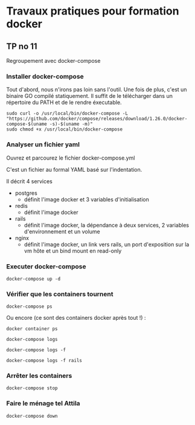 # Travaux pratiques pour formation docker

## TP no 11
Regroupement avec docker-compose

### Installer docker-compose
Tout d'abord, nous n'irons pas loin sans l'outil.
Une fois de plus, c'est un binaire GO compilé statiquement. Il suffit de le télécharger dans un répertoire du PATH et de le rendre éxecutable.
```
sudo curl -o /usr/local/bin/docker-compose -L "https://github.com/docker/compose/releases/download/1.26.0/docker-compose-$(uname -s)-$(uname -m)"
sudo chmod +x /usr/local/bin/docker-compose
```

### Analyser un fichier yaml
Ouvrez et parcourez le fichier docker-compose.yml

C'est un fichier au formal YAML basé sur l'indentation.

Il décrit 4 services
* postgres
  * définit l'image docker et 3 variables d'initialisation
* redis
  * définit l'image docker
* rails
  * définit l'image docker, la dépendance à deux services, 2 variables d'environnement et un volume
* nginx
  * définit l'image docker, un link vers rails, un port d'exposition sur la vm hôte et un bind mount en read-only

### Executer docker-compose
```
docker-compose up -d
```

### Vérifier que les containers tournent
```
docker-compose ps
```
Ou encore (ce sont des containers docker après tout !) :
```
docker container ps 
```

```
docker-compose logs
```
```
docker-compose logs -f 
```
```
docker-compose logs -f rails
```

### Arrêter les containers
```
docker-compose stop
```


### Faire le ménage tel Attila
```
docker-compose down
```


